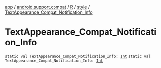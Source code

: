 [app](../../../index.md) / [android.support.compat](../../index.md) / [R](../index.md) / [style](index.md) / [TextAppearance_Compat_Notification_Info](.)

# TextAppearance_Compat_Notification_Info

`static val TextAppearance_Compat_Notification_Info: `[`Int`](https://kotlinlang.org/api/latest/jvm/stdlib/kotlin/-int/index.html)
`static val TextAppearance_Compat_Notification_Info: `[`Int`](https://kotlinlang.org/api/latest/jvm/stdlib/kotlin/-int/index.html)